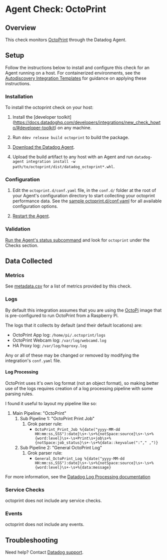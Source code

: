 # Agent Check: OctoPrint

## Overview

This check monitors [OctoPrint][1] through the Datadog Agent.

## Setup

Follow the instructions below to install and configure this check for an Agent running on a host. For containerized environments, see the [Autodiscovery Integration Templates][2] for guidance on applying these instructions.

### Installation

To install the octoprint check on your host:


1. Install the [developer toolkit]
(https://docs.datadoghq.com/developers/integrations/new_check_howto/#developer-toolkit)
 on any machine.

2. Run `ddev release build octoprint` to build the package.

3. [Download the Datadog Agent](https://app.datadoghq.com/account/settings#agent).

4. Upload the build artifact to any host with an Agent and
 run `datadog-agent integration install -w
 path/to/octoprint/dist/datadog_octoprint*.whl`.

### Configuration

1. Edit the `octoprint.d/conf.yaml` file, in the `conf.d/` folder at the root of your Agent's configuration directory to start collecting your octoprint performance data. See the [sample octoprint.d/conf.yaml][3] for all available configuration options.

2. [Restart the Agent][4].

### Validation

[Run the Agent's status subcommand][5] and look for `octoprint` under the Checks section.

## Data Collected

### Metrics

See [metadata.csv][6] for a list of metrics provided by this check.

### Logs

By default this integration assumes that you are using the [OctoPi][8] image that is pre-configured to run OctoPrint from a Raspberry Pi.

The logs that it collects by default (and their default locations) are:

- OctoPrint App log: `/home/pi/.octoprint/logs`
- OctoPrint Webcam log: `/var/log/webcamd.log`
- HA Proxy log: `/var/log/haproxy.log`

Any or all of these may be changed or removed by modifying the integration's `conf.yaml` file.

#### Log Processing

OctoPrint uses it's own log format (not an object format), so making better use of the logs requires creation of a log processing pipeline with some parsing rules.

I found it useful to layout my pipeline like so:  

1. Main Pipeline: "OctoPrint"
    1. Sub Pipeline 1: "OctoPrint Print Job"
        1. Grok parser rule:
            - `OctoPrint_Print_Job %{date("yyyy-MM-dd HH:mm:ss,SSS"):date}\s+-\s+%{notSpace:source}\s+-\s+%{word:level}\s+-\s+Print\s+job\s+%{notSpace:job_status}\s+-\s+%{data::keyvalue(":"," ,")}`
    1. Sub Pipeline 2: "General OctoPrint Log"
        1. Grok parser rule:
            - `General_OctoPrint_Log %{date("yyyy-MM-dd HH:mm:ss,SSS"):date}\s+-\s+%{notSpace:source}\s+-\s+%{word:level}\s+-\s+%{data:message}`

For more information, see the [Datadog Log Processing documentation][9]

### Service Checks

octoprint does not include any service checks.

### Events

octoprint does not include any events.

## Troubleshooting

Need help? Contact [Datadog support][7].

[1]: https://octoprint.org/
[2]: https://docs.datadoghq.com/agent/kubernetes/integrations/
[3]: https://github.com/DataDog/integrations-extras/blob/master/octoprint/datadog_checks/octoprint/data/conf.yaml.example
[4]: https://docs.datadoghq.com/agent/guide/agent-commands/#start-stop-and-restart-the-agent
[5]: https://docs.datadoghq.com/agent/guide/agent-commands/#agent-status-and-information
[6]: https://github.com/DataDog/integrations-extras/blob/master/octoprint/metadata.csv
[7]: https://docs.datadoghq.com/help/
[8]: https://octoprint.org/download/
[9]: https://docs.datadoghq.com/logs/processing/

